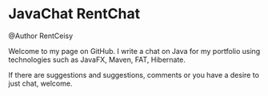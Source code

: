 # JavaChat RentChat

@Author RentCeisy

Welcome to my page on GitHub.
I write a chat on Java for my portfolio using technologies such as JavaFX, Maven, FAT, Hibernate.

If there are suggestions and suggestions, comments or you have a desire to just chat, welcome.
